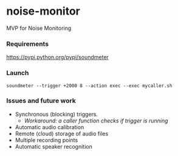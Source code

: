 # noise-monitor
MVP for Noise Monitoring

### Requirements
https://pypi.python.org/pypi/soundmeter

### Launch
```soundmeter --trigger +2000 8 --action exec --exec mycaller.sh```

### Issues and future work
* Synchronous (blocking) triggers. 
  * *Workaround: a caller function checks if trigger is running*
* Automatic audio calibration
* Remote (cloud) storage of audio files
* Multiple recording points
* Automatic speaker recognition
